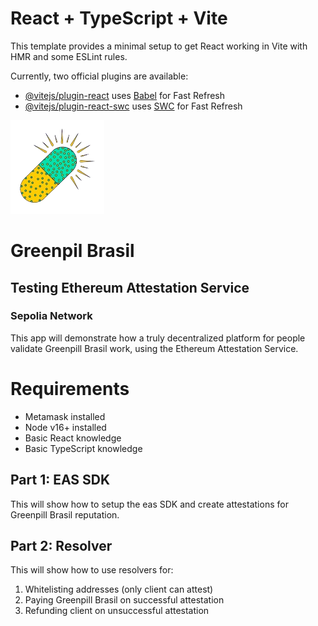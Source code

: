 # React + TypeScript + Vite

This template provides a minimal setup to get React working in Vite with HMR and some ESLint rules.

Currently, two official plugins are available:

- [@vitejs/plugin-react](https://github.com/vitejs/vite-plugin-react/blob/main/packages/plugin-react/README.md) uses [Babel](https://babeljs.io/) for Fast Refresh
- [@vitejs/plugin-react-swc](https://github.com/vitejs/vite-plugin-react-swc) uses [SWC](https://swc.rs/) for Fast Refresh

<img src="https://github.com/greenpillbrasil/Greenpill-Brasil-Attestations-schemas/blob/main/src/assets/logo.png" width="150" heigth="150">

# Greenpil Brasil 
## Testing Ethereum Attestation Service
### Sepolia Network

This app will demonstrate how a truly decentralized platform for people validate Greenpill Brasil work, using the Ethereum Attestation Service.

# Requirements

- Metamask installed
- Node v16+ installed
- Basic React knowledge
- Basic TypeScript knowledge

## Part 1: EAS SDK

This will show how to setup the eas SDK and create attestations for Greenpill Brasil reputation.

## Part 2: Resolver

This will show how to use resolvers for:

1. Whitelisting addresses (only client can attest)
2. Paying Greenpill Brasil on successful attestation
3. Refunding client on unsuccessful attestation
